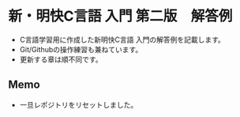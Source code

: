 # 新・明快C言語 入門 第二版　解答例
- C言語学習用に作成した新明快C言語 入門の解答例を記載します。
- Git/Githubの操作練習も兼ねています。
- 更新する章は順不同です。

## Memo
- 一旦レポジトリをリセットしました。